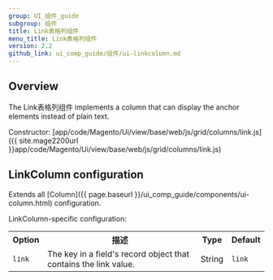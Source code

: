 ```yaml
---
group: UI_组件_guide
subgroup: 组件
title: Link表格列组件
menu_title: Link表格列组件
version: 2.2
github_link: ui_comp_guide/组件/ui-linkcolumn.md
---
```


## Overview

The Link表格列组件 implements a column that can display the anchor elements instead of plain text.

Constructor: [app/code/Magento/Ui/view/base/web/js/grid/columns/link.js]({{ site.mage2200url }}app/code/Magento/Ui/view/base/web/js/grid/columns/link.js)

## LinkColumn configuration

Extends all [Column]({{ page.baseurl }}/ui_comp_guide/components/ui-column.html) configuration.

LinkColumn-specific configuration:

<table>
  <tr>
    <th>Option</th>
    <th>描述</th>
    <th>Type</th>
    <th>Default</th>
  </tr>
  <tr>
    <td><code>link</code></td>
    <td>The key in a field's record object that contains the link value.</td>
    <td>String</td>
    <td><code>link</code></td>
  </tr>
</table>
